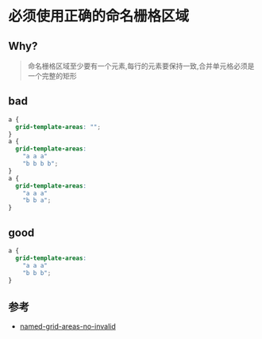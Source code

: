 # 必须使用正确的命名栅格区域

## Why?

> 命名栅格区域至少要有一个元素,每行的元素要保持一致,合并单元格必须是一个完整的矩形

## bad

```css
a {
  grid-template-areas: "";
}
a {
  grid-template-areas:
    "a a a"
    "b b b b";
}
a {
  grid-template-areas:
    "a a a"
    "b b a";
}
```

## good

```css
a {
  grid-template-areas:
    "a a a"
    "b b b";
}
```

## 参考

- [named-grid-areas-no-invalid](https://stylelint.io/user-guide/rules/list/named-grid-areas-no-invalid)
